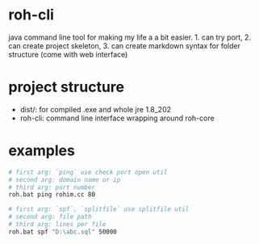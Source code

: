 # roh-cli
java command line tool for making my life a a bit easier. 1. can try port, 2. can create project skeleton, 3. can create markdown syntax for folder structure (come with web interface)

# project structure

- dist/: for compiled .exe and whole jre 1.8_202
- roh-cli: command line interface wrapping around roh-core

# examples

```bash
# first arg: `ping` use check port open util
# second arg: domain name or ip
# third arg: port number
roh.bat ping rohim.cc 80

# first arg: `spf`, `splitfile` use splitfile util
# second arg: file path
# third arg: lines per file
roh.bat spf "D:\abc.sql" 50000
```